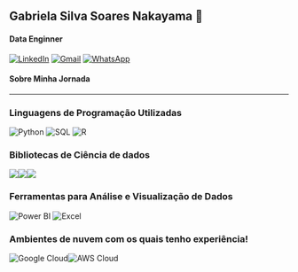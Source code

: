 
 ## Gabriela Silva Soares Nakayama 👋

 
#### Data Enginner

[![LinkedIn](https://img.shields.io/badge/LinkedIn-0077B5?style=for-the-badge&logo=linkedin&logoColor=white)](https://www.linkedin.com/in/gabriela-nakayama-3397a0122/)
[![Gmail](https://img.shields.io/badge/Gmail-EA4335?style=for-the-badge&logo=gmail&logoColor=white)](mailto:g.nakayama.gn@gmail.com)
[![WhatsApp](https://img.shields.io/badge/WhatsApp-25D366?style=for-the-badge&logo=whatsapp&logoColor=white)](https://wa.me/5511947975073)


#### Sobre Minha Jornada
____________________________________________________________________________________________________________________________________________________________

### Linguagens de Programação Utilizadas

<div style="display: inline-block;">
  <img alinhar="center" alt="Python" altura="30" largura="40" src="https://img.shields.io/badge/Python-14354C?style=for-the-badge&logo=python&logoColor=white"/>
  <img alinhar="center" alt="SQL" altura="30" largura="40" src="https://img.shields.io/badge/SQL-4479A1?style=for-the-badge&logo=sqlite&logoColor=white"/>
  <img alinhar="center" alt="R" altura="30" largura="40" src="https://img.shields.io/badge/R-276DC3?style=for-the-badge&logo=r&logoColor=white"/>
</div>


### Bibliotecas de Ciência de dados 
<div style="display: flex; align-items: center;">
  <img alinhar="Pandas" altura="30" largura="40" src="https://img.shields.io/badge/Pandas-150458?style=for-the-badge&logo=pandas&logoColor=white"/>
  <img alinhar="Jupyter" altura="30" largura="40" src="https://img.shields.io/badge/Jupyter-F37626?style=for-the-badge&logo=jupyter&logoColor=white"/>
  <img alinhar="NumPy" altura="30" largura="40" src="https://img.shields.io/badge/NumPy-013243?style=for-the-badge&logo=numpy&logoColor=white"/>
</div>

### Ferramentas para Análise e Visualização de Dados

 <div style="display: inline-block;">
  <img alt="Power BI" altura="30" largura="40" src="https://img.shields.io/badge/Power_BI-F2C811?style=for-the-badge&logo=powerbi&logoColor=white"/>
  <img alt="Excel" altura="30" largura="40" src="https://img.shields.io/badge/Excel-217346?style=for-the-badge&logo=microsoft-excel&logoColor=white"/>
</div>


### Ambientes de nuvem com os quais tenho experiência!

<div style="display: flex; align-items: center;">
  <img align="center" alt="Google Cloud" altura="30" largura="40" src="https://img.shields.io/badge/Google_Cloud-4285F4?style=for-the-badge&logo=google-cloud&logoColor=white"/>
  <img align="center" alt="AWS Cloud" altura="30" largura="40" src="https://img.shields.io/badge/AWS-232F3E?style=for-the-badge&logo=amazonaws&logoColor=white"/>
</div>


